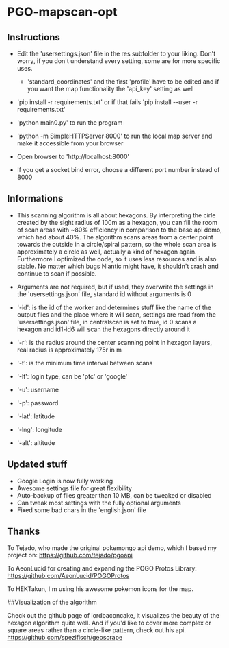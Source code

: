 # PGO-mapscan-opt

## Instructions
* Edit the 'usersettings.json' file in the res subfolder to your liking. Don't worry, if you don't understand every setting, some are for more specific uses.
  * 'standard_coordinates' and the first 'profile' have to be edited and if you want the map functionality the 'api_key' setting as well
* 'pip install -r requirements.txt' or if that fails 'pip install --user -r requirements.txt'
* 'python main0.py' to run the program

* 'python -m SimpleHTTPServer 8000' to run the local map server and make it accessible from your browser
* Open browser to 'http://localhost:8000'
* If you get a socket bind error, choose a different port number instead of 8000

## Informations
* This scanning algorithm is all about hexagons. By interpreting the cirle created by the sight radius of 100m as a hexagon, you can fill the room of scan areas with ~80% efficiency in comparison to the base api demo, which had about 40%. The algorithm scans areas from a center point towards the outside in a circle/spiral pattern, so the whole scan area is approximately a circle as well, actually a kind of hexagon again. Furthermore I optimized the code, so it uses less resources and is also stable. No matter which bugs Niantic might have, it shouldn't crash and continue to scan if possible.

* Arguments are not required, but if used, they overwrite the settings in the 'usersettings.json' file, standard id without arguments is 0
* '-id': is the id of the worker and determines stuff like the name of the output files and the place where it will scan, settings are read from the 'usersettings.json' file, in centralscan is set to true, id 0 scans a hexagon and id1-id6 will scan the hexagons directly around it
* '-r': is the radius around the center scanning point in hexagon layers, real radius is approximately 175r in m
* '-t': is the minimum time interval between scans
* '-lt': login type, can be 'ptc' or 'google'
* '-u': username
* '-p': password
* '-lat': latitude
* '-lng': longitude
* '-alt': altitude

## Updated stuff
* Google Login is now fully working
* Awesome settings file for great flexibility
* Auto-backup of files greater than 10 MB, can be tweaked or disabled
* Can tweak most settings with the fully optional arguments
* Fixed some bad chars in the 'english.json' file

## Thanks

To Tejado, who made the original pokemongo api demo, which I based my project on: https://github.com/tejado/pgoapi

To AeonLucid for creating and expanding the POGO Protos Library: https://github.com/AeonLucid/POGOProtos

To HEKTakun, I'm using his awesome pokemon icons for the map.

##Visualization of the algorithm

Check out the github page of lordbaconcake, it visualizes the beauty of the hexagon algorithm quite well.
And if you'd like to cover more complex or square areas rather than a circle-like pattern, check out his api.
https://github.com/spezifisch/geoscrape
